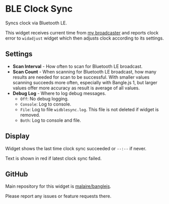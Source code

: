 # BLE Clock Sync

Syncs clock via Bluetooth LE.

This widget receives current time from [my broadcaster]
and reports clock error to `widadjust` widget
which then adjusts clock according to its settings.

## Settings

- **Scan Interval** - How often to scan for Bluetooth LE broadcast.
- **Scan Count** - When scanning for Bluetooth LE broadcast,
  how many results are needed for scan to be successful.
  With smaller values scanning succeeds more often, especially with Bangle.js 1,
  but larger values offer more accuracy as result is average of all values.
- **Debug Log** - Where to log debug messages.
    - `Off`: No debug logging.
    - `Console`: Log to console.
    - `File`: Log to file `widblesync.log`.
      This file is not deleted if widget is removed.
    - `Both`: Log to console and file.

## Display

Widget shows the last time clock sync succeeded or `--:--` if never.

Text is shown in red if latest clock sync failed.

## GitHub

Main repository for this widget is [malaire/banglejs](https://github.com/malaire/banglejs).

Please report any issues or feature requests there.

[my broadcaster]: https://github.com/malaire/banglejs/tree/main/broadcaster
